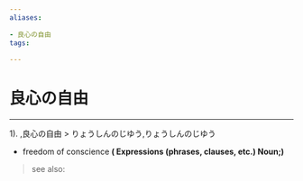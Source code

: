 ```yaml
---
aliases:
    
- 良心の自由
tags:
    
---
```


# 良心の自由
---
1).
,良心の自由 > りょうしんのじゆう,りょうしんのじゆう

- freedom of conscience
**( Expressions (phrases, clauses, etc.) Noun;)**
> see also: 
            